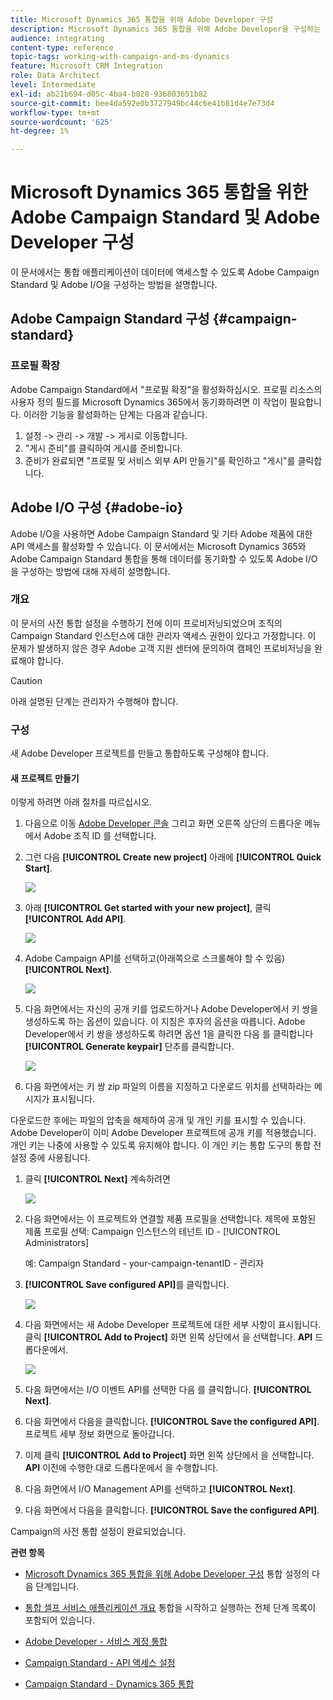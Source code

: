 ```yaml
---
title: Microsoft Dynamics 365 통합을 위해 Adobe Developer 구성
description: Microsoft Dynamics 365 통합을 위해 Adobe Developer을 구성하는 방법 알아보기
audience: integrating
content-type: reference
topic-tags: working-with-campaign-and-ms-dynamics
feature: Microsoft CRM Integration
role: Data Architect
level: Intermediate
exl-id: ab21b694-d05c-4ba4-b828-936803651b82
source-git-commit: bee4da592e0b3727949bc44c6e41b81d4e7e73d4
workflow-type: tm+mt
source-wordcount: '625'
ht-degree: 1%

---
```


# Microsoft Dynamics 365 통합을 위한 Adobe Campaign Standard 및 Adobe Developer 구성

이 문서에서는 통합 애플리케이션이 데이터에 액세스할 수 있도록 Adobe Campaign Standard 및 Adobe I/O을 구성하는 방법을 설명합니다.

## Adobe Campaign Standard 구성 {#campaign-standard}

### 프로필 확장

Adobe Campaign Standard에서 &quot;프로필 확장&quot;을 활성화하십시오.   프로필 리소스의 사용자 정의 필드를 Microsoft Dynamics 365에서 동기화하려면 이 작업이 필요합니다.   이러한 기능을 활성화하는 단계는 다음과 같습니다.

1. 설정 -> 관리 -> 개발 -> 게시로 이동합니다.
1. &quot;게시 준비&quot;를 클릭하여 게시를 준비합니다.
1. 준비가 완료되면 &quot;프로필 및 서비스 외부 API 만들기&quot;를 확인하고 &quot;게시&quot;를 클릭합니다.

## Adobe I/O 구성 {#adobe-io}

Adobe I/O을 사용하면 Adobe Campaign Standard 및 기타 Adobe 제품에 대한 API 액세스를 활성화할 수 있습니다.   이 문서에서는 Microsoft Dynamics 365와 Adobe Campaign Standard 통합을 통해 데이터를 동기화할 수 있도록 Adobe I/O을 구성하는 방법에 대해 자세히 설명합니다.

### 개요

이 문서의 사전 통합 설정을 수행하기 전에 이미 프로비저닝되었으며 조직의 Campaign Standard 인스턴스에 대한 관리자 액세스 권한이 있다고 가정합니다.  이 문제가 발생하지 않은 경우 Adobe 고객 지원 센터에 문의하여 캠페인 프로비저닝을 완료해야 합니다.

>[!CAUTION]
>
>아래 설명된 단계는 관리자가 수행해야 합니다.

### 구성

새 Adobe Developer 프로젝트를 만들고 통합하도록 구성해야 합니다.

#### 새 프로젝트 만들기

이렇게 하려면 아래 절차를 따르십시오.

1. 다음으로 이동 [Adobe Developer 콘솔](https://console.adobe.io/home#) 그리고 화면 오른쪽 상단의 드롭다운 메뉴에서 Adobe 조직 ID 를 선택합니다.

1. 그런 다음 **[!UICONTROL Create new project]** 아래에 **[!UICONTROL Quick Start]**.

   ![](assets/adobeIO1.png)

1. 아래 **[!UICONTROL Get started with your new project]**, 클릭 **[!UICONTROL Add API]**.

   ![](assets/adobeIO2.png)

1. Adobe Campaign API를 선택하고(아래쪽으로 스크롤해야 할 수 있음) **[!UICONTROL Next]**.

   ![](assets/adobeIO3.png)

1. 다음 화면에서는 자신의 공개 키를 업로드하거나 Adobe Developer에서 키 쌍을 생성하도록 하는 옵션이 있습니다. 이 지침은 후자의 옵션을 따릅니다. Adobe Developer에서 키 쌍을 생성하도록 하려면 옵션 1을 클릭한 다음 를 클릭합니다 **[!UICONTROL Generate keypair]** 단추를 클릭합니다.

   ![](assets/adobeIO4.png)

1. 다음 화면에서는 키 쌍 zip 파일의 이름을 지정하고 다운로드 위치를 선택하라는 메시지가 표시됩니다.

다운로드한 후에는 파일의 압축을 해제하여 공개 및 개인 키를 표시할 수 있습니다. Adobe Developer이 이미 Adobe Developer 프로젝트에 공개 키를 적용했습니다. 개인 키는 나중에 사용할 수 있도록 유지해야 합니다. 이 개인 키는 통합 도구의 통합 전 설정 중에 사용됩니다.

1. 클릭 **[!UICONTROL Next]** 계속하려면

   ![](assets/adobeIO5.png)

1. 다음 화면에서는 이 프로젝트와 연결할 제품 프로필을 선택합니다. 제목에 포함된 제품 프로필 선택: Campaign 인스턴스의 테넌트 ID - [!UICONTROL Administrators]

   예: Campaign Standard - your-campaign-tenantID - 관리자

1. **[!UICONTROL Save configured API]**&#x200B;를 클릭합니다.

   ![](assets/adobeIO6.png)

1. 다음 화면에서는 새 Adobe Developer 프로젝트에 대한 세부 사항이 표시됩니다. 클릭 **[!UICONTROL Add to Project]** 화면 왼쪽 상단에서 을 선택합니다. **API** 드롭다운에서.

   ![](assets/adobeIO7.png)

1. 다음 화면에서는 I/O 이벤트 API를 선택한 다음 를 클릭합니다. **[!UICONTROL Next]**.

1. 다음 화면에서 다음을 클릭합니다. **[!UICONTROL Save the configured API]**.  프로젝트 세부 정보 화면으로 돌아갑니다.

1. 이제 클릭 **[!UICONTROL Add to Project]** 화면 왼쪽 상단에서 을 선택합니다. **API** 이전에 수행한 대로 드롭다운에서 을 수행합니다.

1. 다음 화면에서 I/O Management API를 선택하고 **[!UICONTROL Next]**.

1. 다음 화면에서 다음을 클릭합니다. **[!UICONTROL Save the configured API]**.

Campaign의 사전 통합 설정이 완료되었습니다.

**관련 항목**

* [Microsoft Dynamics 365 통합을 위해 Adobe Developer 구성](../../integrating/using/d365-acs-configure-adobe-io.md) 통합 설정의 다음 단계입니다.
* [통합 셀프 서비스 애플리케이션 개요](../../integrating/using/d365-acs-self-service-app-quick-start-guide.md) 통합을 시작하고 실행하는 전체 단계 목록이 포함되어 있습니다.


* [Adobe Developer - 서비스 계정 통합](https://developer.adobe.com/developer-console/docs/guides/#!AdobeDocs/adobeio-auth/master/AuthenticationOverview/ServiceAccountIntegration.md)
* [Campaign Standard - API 액세스 설정](../../api/using/setting-up-api-access.md)
* [Campaign Standard - Dynamics 365 통합](../../integrating/using/d365-acs-configure-d365.md)
